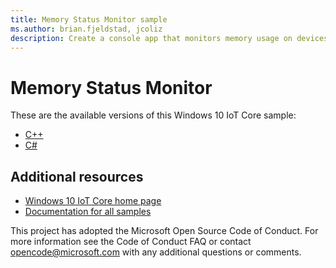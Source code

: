 ```yaml
---
title: Memory Status Monitor sample
ms.author: brian.fjeldstad, jcoliz
description: Create a console app that monitors memory usage on devices running Windows 10 IoT Core.
---
```


# Memory Status Monitor

These are the available versions of this Windows 10 IoT Core sample:

*	[C++](./CPP/README.md)
*	[C#](./CS/README.md)

## Additional resources
* [Windows 10 IoT Core home page](https://developer.microsoft.com/en-us/windows/iot/)
* [Documentation for all samples](https://developer.microsoft.com/en-us/windows/iot/samples)

This project has adopted the Microsoft Open Source Code of Conduct. For more information see the Code of Conduct FAQ or contact <opencode@microsoft.com> with any additional questions or comments.
